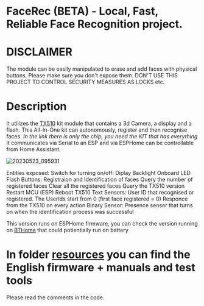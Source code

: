 # FaceRec (BETA) - Local, Fast, Reliable Face Recognition project.

# DISCLAIMER
The module can be easily manipulated to erase and add faces with physical buttons. Please make sure you don't expose them.
DON'T USE THIS PROJECT TO CONTROL SECURITY MEASURES AS LOCKS etc.

# Description
It utilizes the [TX510](https://www.hlktech.net/index.php?id=1077&cateid=761) kit module that contains a 3d Camera, a display and a flash.
This All-In-One kit can autonomously, register and then recognise faces.
*In the link there is only the chip, you need the KIT that has everything*
It communicates via Serial to an ESP and via ESPHome can be controllable from Home Assistant.

![20230523_095931](https://github.com/Chreece/FaceRec_ESPHome/assets/68458228/92994688-31d8-4c0b-8c53-ebfb890ee00a)

Entities exposed: 
  Switch for turning on/off: 
    Diplay
    Backlight
    Onboard LED Flash
  Buttons: 
    Registraion and Identification of faces
    Query the number of registered faces
    Clear all the registered faces
    Query the TX510 version
    Restart MCU (ESP)
    Reboot TX510
  Text Sensors:
    User ID that recognised or registered. The UserIds start from 0 (first face registered = 0)
    Responce from the TX510 on every action
  Binary Sensor:
    Presence sensor that turns on when the identification process was successful
    
This version runs on ESPHome firmware, you can check the version running on [BTHome](https://github.com/Chreece/FaceRec_BTHome) that could potientially run on battery

# In folder [resources](https://github.com/Chreece/FaceRec_BTHome/tree/master/resources) you can find the English firmware + manuals and test tools
Please read the comments in the code.
